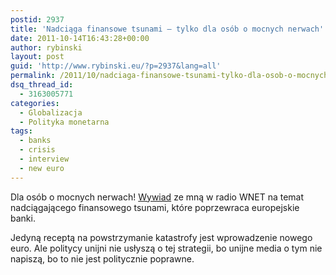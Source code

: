 ```yaml
---
postid: 2937
title: 'Nadciąga finansowe tsunami – tylko dla osób o mocnych nerwach'
date: 2011-10-14T16:43:28+00:00
author: rybinski
layout: post
guid: 'http://www.rybinski.eu/?p=2937&lang=all'
permalink: /2011/10/nadciaga-finansowe-tsunami-tylko-dla-osob-o-mocnych-nerwach/
dsq_thread_id:
  - 3163005771
categories:
  - Globalizacja
  - Polityka monetarna
tags:
  - banks
  - crisis
  - interview
  - new euro
---
```

Dla osób o mocnych nerwach! [Wywiad](http://www.radiownet.pl/#/publikacje/finansowe-tsunami-o-ogromnej-skali) ze mną w radio WNET na temat nadciągającego finansowego tsunami, które poprzewraca europejskie banki.

Jedyną receptą na powstrzymanie katastrofy jest wprowadzenie nowego euro. Ale politycy unijni nie usłyszą o tej strategii, bo unijne media o tym nie napiszą, bo to nie jest politycznie poprawne.
